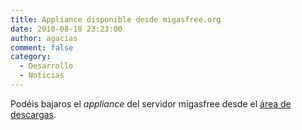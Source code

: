 ```yaml
---
title: Appliance disponible desde migasfree.org
date: 2010-08-18 23:23:00
author: agacias
comment: false
category:
  - Desarrollo
  - Noticias
---
```


Podéis bajaros el _appliance_ del servidor migasfree desde el [área de descargas](http://migasfree.org/pub/).
